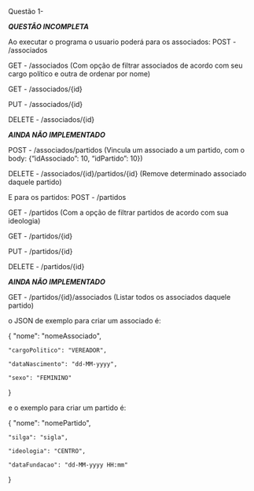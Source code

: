 Questão 1-

***QUESTÃO INCOMPLETA***

Ao executar o programa o usuario poderá para os associados:
POST - /associados

GET - /associados (Com opção de filtrar associados de acordo com
seu cargo político e outra de ordenar por nome)

GET - /associados/{id}

PUT - /associados/{id}

DELETE - /associados/{id}

***AINDA NÃO IMPLEMENTADO***

POST - /associados/partidos (Vincula um associado a um partido, com o
body: {“idAssociado”: 10, “idPartido”: 10})

DELETE - /associados/{id}/partidos/{id} (Remove determinado
associado daquele partido) 

E para os partidos:
POST - /partidos

GET - /partidos (Com a opção de filtrar partidos de acordo com sua
ideologia)

GET - /partidos/{id}

PUT - /partidos/{id}

DELETE - /partidos/{id}

***AINDA NÃO IMPLEMENTADO***

GET - /partidos/{id}/associados (Listar todos os associados daquele
partido)

o JSON de exemplo para criar um associado é:

{
    "nome": "nomeAssociado",
    
    "cargoPolitico": "VEREADOR",
    
    "dataNascimento": "dd-MM-yyyy",
    
    "sexo": "FEMININO"
}

e o exemplo para criar um partido é:

{
    "nome": "nomePartido",
    
    "silga": "sigla",
    
    "ideologia": "CENTRO",
    
    "dataFundacao": "dd-MM-yyyy HH:mm"
}
